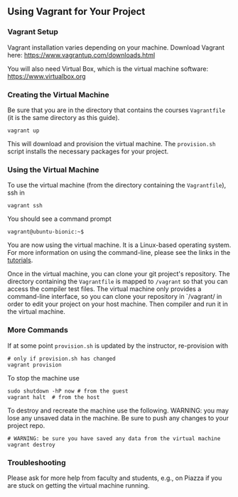 ## Using Vagrant for Your Project

### Vagrant Setup

Vagrant installation varies depending on your machine.  Download Vagrant here: <https://www.vagrantup.com/downloads.html>

You will also need Virtual Box, which is the virtual machine software: <https://www.virtualbox.org>

### Creating the Virtual Machine

Be sure that you are in the directory that contains the courses `Vagrantfile` (it is the same directory as this guide).

    vagrant up
    
This will download and provision the virtual machine.  The `provision.sh` script installs the necessary packages for your project.

### Using the Virtual Machine

To use the virtual machine (from the directory containing the `Vagrantfile`), ssh in

    vagrant ssh
    
You should see a command prompt
    
    vagrant@ubuntu-bionic:~$

You are now using the virtual machine.  It is a Linux-based operating system.  For more information on using the command-line, please see the links in the [tutorials](tutorials.md).

Once in the virtual machine, you can clone your git project's repository.  The directory containing the `Vagrantfile` is mapped to `/vagrant` so that you can access the compiler test files.  The virtual machine only provides a command-line interface, so you can clone your repository in `/vagrant/ in order to edit your project on your host machine.  Then compiler and run it in the virtual machine.

### More Commands

If at some point `provision.sh` is updated by the instructor, re-provision with

    # only if provision.sh has changed
    vagrant provision
    
To stop the machine use

    sudo shutdown -hP now # from the guest
    vagrant halt  # from the host

To destroy and recreate the machine use the following. WARNING: you may lose any unsaved data in the machine.  Be sure to push any changes to your project repo.

    # WARNING: be sure you have saved any data from the virtual machine
    vagrant destroy

### Troubleshooting

Please ask for more help from faculty and students, e.g., on Piazza if you are stuck on getting the virtual machine running.
